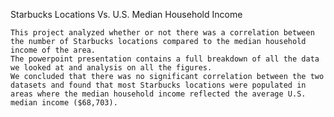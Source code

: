 Starbucks Locations Vs. U.S. Median Household Income

    This project analyzed whether or not there was a correlation between the number of Starbucks locations compared to the median household income of the area.
    The powerpoint presentation contains a full breakdown of all the data we looked at and analysis on all the figures. 
    We concluded that there was no significant correlation between the two datasets and found that most Starbucks locations were populated in areas where the median household income reflected the average U.S. median income ($68,703).
